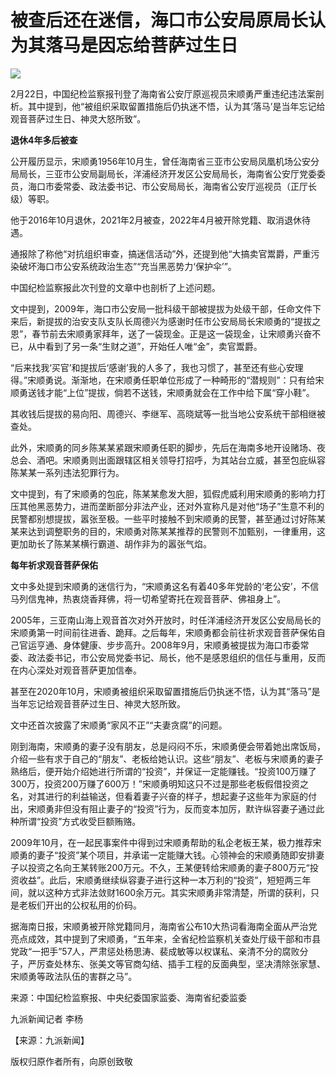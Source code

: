 # 被查后还在迷信，海口市公安局原局长认为其落马是因忘给菩萨过生日

![](https://inews.gtimg.com/news_bt/OqTsyhik2YUsBQgMB6MPDc77Nwr9pQMnFp-W854tZkrRcAA/1000)

2月22日，中国纪检监察报刊登了海南省公安厅原巡视员宋顺勇严重违纪违法案剖析。其中提到，他“被组织采取留置措施后仍执迷不悟，认为其‘落马’是当年忘记给观音菩萨过生日、神灵大怒所致”。

**退休4年多后被查**

公开履历显示，宋顺勇1956年10月生，曾任海南省三亚市公安局凤凰机场公安分局局长，三亚市公安局副局长，洋浦经济开发区公安局局长，海南省公安厅党委委员，海口市委常委、政法委书记、市公安局局长，海南省公安厅巡视员（正厅长级）等职。

他于2016年10月退休，2021年2月被查，2022年4月被开除党籍、取消退休待遇。

通报除了称他“对抗组织审查，搞迷信活动”外，还提到他“大搞卖官鬻爵，严重污染破坏海口市公安系统政治生态”“充当黑恶势力‘保护伞’”。

中国纪检监察报此次刊登的文章中也剖析了上述问题。

文中提到，2009年，海口市公安局一批科级干部被提拔为处级干部，任命文件下来后，新提拔的治安支队支队长周德兴为感谢时任市公安局局长宋顺勇的“提拔之恩”，春节前去宋顺勇家拜年，送了一袋现金。正是这一袋现金，让宋顺勇兴奋不已，从中看到了另一条“生财之道”，开始任人唯“金”，卖官鬻爵。

“后来找我‘买官’和提拔后‘感谢’我的人多了，我也习惯了，甚至还有些心安理得。”宋顺勇说。渐渐地，在宋顺勇任职单位形成了一种畸形的“潜规则”：只有给宋顺勇送钱才能“上位”提拔，倘若不送钱，宋顺勇就会在工作中给下属“穿小鞋”。

其收钱后提拔的易向阳、周德兴、李继军、高晓斌等一批当地公安系统干部相继被查处。

此外，宋顺勇的同乡陈某某紧跟宋顺勇任职的脚步，先后在海南多地开设赌场、夜总会、酒吧。宋顺勇则出面跟辖区相关领导打招呼，为其站台立威，甚至包庇纵容陈某某一系列违法犯罪行为。

文中提到，有了宋顺勇的包庇，陈某某愈发大胆，狐假虎威利用宋顺勇的影响力打压其他黑恶势力，进而垄断部分非法产业，还对外宣称凡是对他“场子”生意不利的民警都别想提拔，嚣张至极。一些平时接触不到宋顺勇的民警，甚至通过讨好陈某某来达到调整职务的目的，宋顺勇对陈某某推荐的民警则不加甄别，一律重用，这更加助长了陈某某横行霸道、胡作非为的嚣张气焰。

**每年祈求观音菩萨保佑**

文中多处提到宋顺勇的迷信行为，“宋顺勇这名有着40多年党龄的‘老公安’，不信马列信鬼神，热衷烧香拜佛，将一切希望寄托在观音菩萨、佛祖身上”。

2005年，三亚南山海上观音首次对外开放时，时任洋浦经济开发区公安局局长的宋顺勇第一时间前往进香、跪拜。之后每年，宋顺勇都会前往祈求观音菩萨保佑自己官运亨通、身体健康、步步高升。2008年9月，宋顺勇被提拔为海口市委常委、政法委书记，市公安局党委书记、局长，他不是感恩组织的信任与重用，反而在内心深处对观音菩萨更加信奉。

甚至在2020年10月，宋顺勇被组织采取留置措施后仍执迷不悟，认为其“落马”是当年忘记给观音菩萨过生日、神灵大怒所致。

文中还首次披露了宋顺勇“家风不正”“夫妻贪腐”的问题。

刚到海南，宋顺勇的妻子没有朋友，总是闷闷不乐，宋顺勇便会带着她出席饭局，介绍一些有求于自己的“朋友”、老板给她认识。这些“朋友”、老板与宋顺勇的妻子熟络后，便开始介绍她进行所谓的“投资”，并保证一定能赚钱。“投资100万赚了300万，投资200万赚了600万！”宋顺勇明知这只不过是那些老板假借投资之名，对其进行的利益输送，但看着妻子兴奋的样子，想起妻子这些年为家庭的付出，宋顺勇非但没有阻止妻子的“投资”行为，反而变本加厉，默许纵容妻子通过此种所谓“投资”方式收受巨额贿赂。

2009年10月，在一起民事案件中得到过宋顺勇帮助的私企老板王某，极力推荐宋顺勇的妻子“投资”某个项目，并承诺一定能赚大钱。心领神会的宋顺勇随即安排妻子以投资之名向王某转账200万元。不久，王某便转给宋顺勇的妻子800万元“投资收益”。此后，宋顺勇继续纵容妻子进行这种一本万利的“投资”，短短两三年间，就以这种方式非法敛财1600余万元。其实宋顺勇非常清楚，所谓的获利，只是老板们开出的公权私用的价码。

据海南日报，宋顺勇被开除党籍同月，海南省公布10大热词看海南全面从严治党亮点成效，其中提到了宋顺勇，“五年来，全省纪检监察机关查处厅级干部和市县党政“一把手”57人，严肃惩处杨思涛、裴成敏等以权谋私、亲清不分的腐败分子，严厉查处林东、张美文等官商勾结、插手工程的反面典型，坚决清除张家慧、宋顺勇等政法队伍的害群之马”。

来源：中国纪检监察报、中央纪委国家监委、海南省纪委监委

九派新闻记者 李杨

【来源：九派新闻】

版权归原作者所有，向原创致敬

